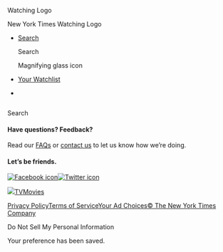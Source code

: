 <div id="react-root">

<div data-reactroot="" data-reactid="1" data-react-checksum="1392875800">

<div class="App__app" data-reactid="2">

[](/watching)

<div class="NavBar__watchingLogo" data-reactid="5">

Watching Logo

New York Times Watching Logo

</div>

  - [<span class="NavBar__visibleDesktop" data-reactid="24">Search</span>](/watching/search)
    
    <div class="NavBar__visibleMobile" data-reactid="25">
    
    <div class="NavSearchIcon__navSearchIcon" data-reactid="26">
    
    Search
    
    Magnifying glass icon
    
    </div>
    
    </div>

  - <span data-reactid="33">[Your Watchlist](/watching/watchlist)</span>
    
    <div class="NavBar__navBarSubHead" data-reactid="36">
    
    </div>

  - 

<div role="main" data-reactid="41">

<div class="NavSearch__navSearch" data-reactid="42">

<div class="NavSearchAutocomplete__autocompleteAndButton" data-reactid="44">

<div class="NavSearchAutocomplete__inputWrapper" style="display:inline-block;" data-reactid="45">

</div>

</div>

Search

</div>

</div>

<div class="container" data-reactid="50">

<div class="row" data-reactid="51">

<div class="col-sm-6" data-reactid="52">

<div class="section Footer__footerBlock" data-reactid="53">

#### Have questions? Feedback?

<div class="Footer__promptSubtitle" data-reactid="55">

Read our [FAQs](//www.nytimes.com/2017/01/10/watching/faq.html "faq") or
[contact us](mailto:watchingcare@nytimes.com) to let us know how we’re
doing.

</div>

</div>

</div>

<div class="col-sm-6" data-reactid="62">

<div class="section Footer__footerBlock" data-reactid="63">

#### Let’s be friends.

<div class="Footer__social" data-reactid="65">

[![Facebook
icon](/watching/assets/web/img/footer_facebook_icon.48f8f0ac.svg)](https://www.facebook.com/nytwatching/ "facebook")[![Twitter
icon](/watching/assets/web/img/footer_twitter_icon.f138d306.svg)](https://twitter.com/watching "twitter")

</div>

</div>

</div>

</div>

</div>

<div class="container-fluid" data-reactid="70">

<div class="Footer__footerLinks" data-reactid="71">

<div class="row" data-reactid="72">

<div class="col-lg-6 col-md-12 col-sm-12" data-reactid="73">

<div class="Footer__bottomLinksLeft" data-reactid="74">

<span data-reactid="75">[![](/watching/assets/web/img/the-new-york-times.c0889830.svg)](//www.nytimes.com)</span><span data-reactid="78">[TV](//www.nytimes.com/section/arts/television)</span><span data-reactid="80">[Movies](//www.nytimes.com/section/movies)</span>

</div>

</div>

<div class="col-lg-6 col-md-12 col-sm-12" data-reactid="82">

<div class="Footer__bottomLinksRight" data-reactid="83">

<span data-reactid="84">[Privacy
Policy](//www.nytimes.com/content/help/rights/privacy/policy/privacy-policy.html)</span><span data-reactid="86">[Terms
of
Service](//www.nytimes.com/content/help/rights/terms/terms-of-service.html)</span><span data-reactid="88">[Your
Ad
Choices](//www.nytimes.com/content/help/rights/privacy/policy/privacy-policy.html#pp)</span><span data-reactid="90">[©
The New York Times Company](http://www.nytco.com/)</span>

</div>

</div>

<div data-reactid="92">

<span class="Footer__ccpa" data-reactid="93"><span>Do Not Sell My
Personal Information</span></span>

</div>

<div class="Snackbar__snackbar Snackbar__fadeOut" data-reactid="95">

<div class="Snackbar__content" role="status" data-reactid="96">

Your preference has been saved.

</div>

</div>

</div>

</div>

</div>

</div>

</div>

</div>
